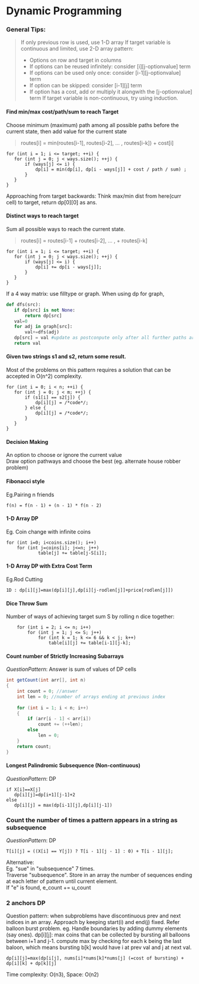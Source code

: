 # Dynamic Programming
### General Tips:
> If only previous row is used, use 1-D array
> If target variable is continuous and limited, use 2-D array pattern:
> * Options on row and target in columns
> * If options can be reused infinitely: consider [i][j-optionvalue] term
> * If options can be used only once: consider [i-1][j-optionvalue] term
> * If option can be skipped: consider [i-1][j] term
> * If option has a cost, add or multiply it alongwith the [j-optionvalue] term
> If target variable is non-continuous, try using induction. 

#### Find min/max cost/path/sum to reach Target
Choose minimum (maximum) path among all possible paths before the current state, then add value for the current state
> routes[i] = min(routes[i-1], routes[i-2], ... , routes[i-k]) + cost[i]

```
for (int i = 1; i <= target; ++i) {
   for (int j = 0; j < ways.size(); ++j) {
       if (ways[j] <= i) {
           dp[i] = min(dp[i], dp[i - ways[j]] + cost / path / sum) ;
       }
   }
}
``` 
Approaching from target backwards:
Think max/min dist from here(curr cell) to target, return dp[0][0] as ans.

#### Distinct ways to reach target
Sum all possible ways to reach the current state.

> routes[i] = routes[i-1] + routes[i-2], ... , + routes[i-k]
```
for (int i = 1; i <= target; ++i) {
   for (int j = 0; j < ways.size(); ++j) {
       if (ways[j] <= i) {
           dp[i] += dp[i - ways[j]];
       }
   }
}
```

If a 4 way matrix: use filltype or graph.
When using dp for graph,
```python 
def dfs(src):
   if dp[src] is not None:
       return dp[src]
   val=0
   for adj in graph[src]:
       val+=dfs(adj)
   dp[src] = val #update as postconpute only after all further paths are traversed.
   return val
```
#### Given two strings s1 and s2, return some result.
Most of the problems on this pattern requires a solution that can be accepted in O(n^2) complexity.
```
for (int i = 0; i < n; ++i) {
   for (int j = 0; j < m; ++j) {
       if (s1[i] == s2[j]) {
           dp[i][j] = /*code*/;
       } else {
           dp[i][j] = /*code*/;
       }
   }
}
```

#### Decision Making
An option to choose or ignore the current value  
Draw option pathways and choose the best (eg. alternate house robber problem)  

#### Fibonacci style
Eg.Pairing n friends
```
f(n) = f(n - 1) + (n - 1) * f(n - 2)
``` 

#### 1-D Array DP 
Eg. Coin change with infinite coins
```
for (int i=0; i<coins.size(); i++)
    for (int j=coins[i]; j<=n; j++)
            table[j] += table[j-S[i]];
 ```
 
#### 1-D Array DP with Extra Cost Term
Eg.Rod Cutting
```
1D : dp[i][j]=max(dp[i][j],dp[i][j-rodlen[j]]+price[rodlen[j]])
```

#### Dice Throw Sum
Number of ways of achieving target sum S by rolling n dice together:
```
    for (int i = 2; i <= n; i++)
        for (int j = 1; j <= S; j++)
            for (int k = 1; k <= 6 && k < j; k++)
                table[i][j] += table[i-1][j-k];
```

#### Count number of Strictly Increasing Subarrays 
*QuestionPattern*: Answer is sum of values of DP cells
```java
int getCount(int arr[], int n)
{
    int count = 0; //answer
    int len = 0; //number of arrays ending at previous index
 
    for (int i = 1; i < n; i++)
    {
        if (arr[i - 1] < arr[i])       
            count += (++len);
        else 
            len = 0; 
    } 
    return count;
}
```
#### Longest Palindromic Subsequence (Non-continuous)
*QuestionPattern*: DP
```
if X[i]==X[j] 
   dp[i][j]=dp[i+1][j-1]+2
else 
   dp[i][j] = max(dp[i-1][j],dp[i][j-1])
```   
### Count the number of times a pattern appears in a string as subsequence
*QuestionPattern*: DP
```
T[i][j] = ((X[i] == Y[j]) ? T[i - 1][j - 1] : 0) + T[i - 1][j];
```

Alternative:   
Eg. "sue" in "subsequence" 7 times.  
Traverse "subsequence". Store in an array the number of sequences ending at each letter of pattern until current element.   
If "e" is found, e_count += u_count

### 2 anchors DP
Question pattern: when subproblems have discontinuous prev and next indices in an array. Approach by keeping start(i) and end(j) fixed. Refer balloon burst problem.
eg. Handle boundaries by adding dummy elements (say ones). dp[i][j]: max coins that can be collected by bursting all balloons between i+1 and j-1. compute max by checking for each k being the last baloon, which means bursting b[k] would have i at prev val and j at next val.
```
dp[i][j]=max(dp[i[j], nums[i]*nums[k]*nums[j] (=cost of bursting) + dp[i][k] + dp[k][j]
```
Time complexity: O(n3), Space: O(n2)
